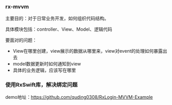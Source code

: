 ### rx-mvvm

主要目的：对于日常业务开发，如何组织代码结构。

具体模块包括：controller、View、Model、逻辑代码

要面对的问题：
- View在哪里创建，view展示的数据从哪里来，view对event的处理如何暴露出去
- model数据更新时如何通知到view
- 具体的业务逻辑，应该写在哪里

### 使用RxSwift库，解决绑定问题



demo地址：https://github.com/quding0308/RxLogin-MVVM-Example